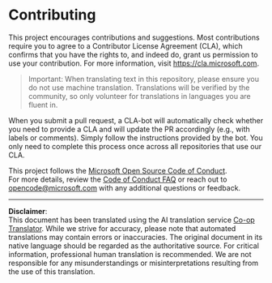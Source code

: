 <!--
CO_OP_TRANSLATOR_METADATA:
{
  "original_hash": "d6f80293fa9c213283eac7e79b078671",
  "translation_date": "2025-08-28T18:55:35+00:00",
  "source_file": "CONTRIBUTING.md",
  "language_code": "en"
}
-->
# Contributing

This project encourages contributions and suggestions. Most contributions require you to agree to a Contributor License Agreement (CLA), which confirms that you have the rights to, and indeed do, grant us permission to use your contribution. For more information, visit https://cla.microsoft.com.

> Important: When translating text in this repository, please ensure you do not use machine translation. Translations will be verified by the community, so only volunteer for translations in languages you are fluent in.

When you submit a pull request, a CLA-bot will automatically check whether you need to provide a CLA and will update the PR accordingly (e.g., with labels or comments). Simply follow the instructions provided by the bot. You only need to complete this process once across all repositories that use our CLA.

This project follows the [Microsoft Open Source Code of Conduct](https://opensource.microsoft.com/codeofconduct/).  
For more details, review the [Code of Conduct FAQ](https://opensource.microsoft.com/codeofconduct/faq/) or reach out to [opencode@microsoft.com](mailto:opencode@microsoft.com) with any additional questions or feedback.

---

**Disclaimer**:  
This document has been translated using the AI translation service [Co-op Translator](https://github.com/Azure/co-op-translator). While we strive for accuracy, please note that automated translations may contain errors or inaccuracies. The original document in its native language should be regarded as the authoritative source. For critical information, professional human translation is recommended. We are not responsible for any misunderstandings or misinterpretations resulting from the use of this translation.